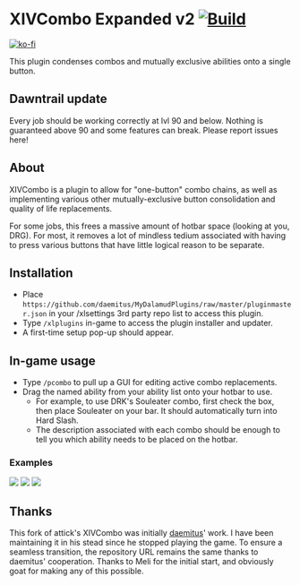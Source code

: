 # XIVCombo Expanded v2 [![Build](https://github.com/MKhayle/XIVComboPlugin/actions/workflows/build.yml/badge.svg)](https://github.com/daemitus/XIVComboPlugin/actions/workflows/build.yml) 


[![ko-fi](https://ko-fi.com/img/githubbutton_sm.svg)](https://ko-fi.com/R6R2F1EYP)

This plugin condenses combos and mutually exclusive abilities onto a single button. 

## Dawntrail update
Every job should be working correctly at lvl 90 and below. Nothing is guaranteed above 90 and some features can break. Please report issues here!

## About
XIVCombo is a plugin to allow for "one-button" combo chains, as well as implementing various other mutually-exclusive button consolidation and quality of life replacements. 

For some jobs, this frees a massive amount of hotbar space (looking at you, DRG). For most, it removes a lot of mindless tedium associated with having to press various buttons that have little logical reason to be separate.

## Installation
* Place `https://github.com/daemitus/MyDalamudPlugins/raw/master/pluginmaster.json` in your /xlsettings 3rd party repo list to access this plugin.
* Type `/xlplugins` in-game to access the plugin installer and updater.
* A first-time setup pop-up should appear. 
  
## In-game usage
* Type `/pcombo` to pull up a GUI for editing active combo replacements.
* Drag the named ability from your ability list onto your hotbar to use.
  * For example, to use DRK's Souleater combo, first check the box, then place Souleater on your bar. It should automatically turn into Hard Slash.
  * The description associated with each combo should be enough to tell you which ability needs to be placed on the hotbar.

### Examples
![](https://github.com/MKhayle/xivcomboplugin/raw/master/res/souleater_combo.gif)
![](https://github.com/MKhayle/xivcomboplugin/raw/master/res/hypercharge_heat_blast.gif)
![](https://github.com/MKhayle/xivcomboplugin/raw/master/res/eno_swap.gif)

## Thanks
This fork of attick's XIVCombo was initially [daemitus](https://github.com/daemitus)' work. I have been maintaining it in his stead since he stopped playing the game. 
To ensure a seamless transition, the repository URL remains the same thanks to daemitus' cooperation.
Thanks to Meli for the initial start, and obviously goat for making any of this possible.

